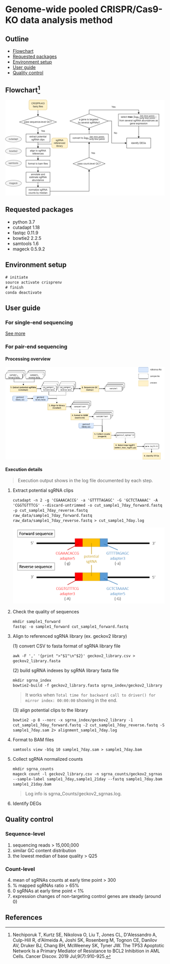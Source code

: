 # Genome-wide pooled CRISPR/Cas9-KO data analysis method
## Outline
- [Flowchart](#flowchart)
- [Requested packages](#requirements)
- [Environment setup](#environment)
- [User guide](#user_guide)
- [Quality control](#qc)

<a name="flowchart"></a>
## Flowchart[^1]
![flowchart](img/CRISPR_flowchart.png)

<a name="requiremnets"></a>
## Requested packages
- python 3.7
- cutadapt 1.18
- fastqc 0.11.9
- bowtie2 2.2.5
- samtools 1.6
- mageck 0.5.9.2

<a name="environment"></a>
## Environment setup
```
# initiate
source activate crisprenv
# finish
conda deactivate
```

<a name="user_guide"></a>
## User guide
### For single-end sequencing
[See more](https://www.ncbi.nlm.nih.gov/geo/query/acc.cgi?acc=GSM3738274)

### For pair-end sequencing
#### Processing overview
![process_overview](img/Process_overview.png)

#### Execution details
> Execution output shows in the log file documented by each step.

1. Extract potential sgRNA clips
	```
	cutadapt -n 2 -g 'CGAAACACCG' -a 'GTTTTAGAGC' -G 'GCTCTAAAAC' -A 'CGGTGTTTCG' --discard-untrimmed -o cut_sample1_7day_forward.fastq -p cut_sample1_7day_reverse.fastq raw_data/sample1_7day_forward.fastq raw_data/sample1_7day_reverse.fastq > cut_sample1_7day.log 
	```
	![adapter](img/cutadapt_adapter.png)
2. Check the quality of sequences
	```
	mkdir sample1_forward
	fastqc -o sample1_forward cut_sample1_forward.fastq
	```
3. Align to referenced sgRNA library (ex. geckov2 library)

	(1) convert CSV to fasta format of sgRNA library file
	```
	awk -F ',' '{print ">"$1"\n"$2}' geckov2_library.csv > geckov2_library.fasta
	```	
	(2) build sgRNA indexes by sgRNA library fasta file
	```
	mkdir sgrna_index
	bowtie2-build -f geckov2_library.fasta sgrna_index/geckov2_library
	```
	> It works when `Total time for backward call to driver() for mirror index: 00:00:00` showing in the end.

	(3) align potential clips to the library
	```
	bowtie2 -p 8 --norc -x sgrna_index/geckov2_library -1 cut_sample1_7day_forward.fastq -2 cut_sample1_7day_reverse.fastq -S sample1_7day.sam 2> alignment_sample1_7day.log
	```
4. Format to BAM files
	```
	samtools view -bSq 10 sample1_7day.sam > sample1_7day.bam
	```
5. Collect sgRNA normalized counts
	```
	mkdir sgrna_counts
	mageck count -l geckov2_library.csv -n sgrna_counts/geckov2_sgrnas --sample-label sample1_7day,sample1_21day --fastq sample1_7day.bam sample1_21day.bam
	```
	> Log info is sgrna_Counts/geckov2_sgrnas.log.

6. Identify DEGs

<a name="qc"></a>
## Quality control
### Sequence-level
1. sequencing reads > 15,000,000
2. similar GC content distribution
3. the lowest median of base quality > Q25
### Count-level
4. mean of sgRNAs counts at early time point > 300
5. % mapped sgRNAs ratio > 65%
6. 0 sgRNAs at early time point < 1%
7. expression changes of non-targeting control genes are steady (around 0)   

## References

[^1]: Nechiporuk T, Kurtz SE, Nikolova O, Liu T, Jones CL, D'Alessandro A, Culp-Hill R, d'Almeida A, Joshi SK, Rosenberg M, Tognon CE, Danilov AV, Druker BJ, Chang BH, McWeeney SK, Tyner JW. The TP53 Apoptotic Network Is a Primary Mediator of Resistance to BCL2 Inhibition in AML Cells. Cancer Discov. 2019 Jul;9(7):910-925. 